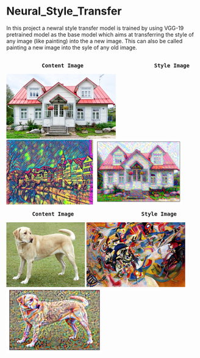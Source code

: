 # Neural_Style_Transfer

In this project a newral style transfer model is trained by using VGG-19 pretrained model as the base model  which aims at transferring the style of any image (like painting) into the a new image. This can also be called painting a new image into the syle of any old image.<br><br>

<pre>          <b> Content Image                      Style Image                    Output Image</b></pre>
<p float="left">
<img src='https://github.com/vishalsingha/Neural_Style_Transfer/blob/master/content_image.jpg?raw=true' height= 170px weidth = 250px >
<img src='https://github.com/vishalsingha/Neural_Style_Transfer/blob/master/Style(1).jpg?raw=true'  height= 170px weidth = 250px>
<img src='https://github.com/vishalsingha/Neural_Style_Transfer/blob/master/output_1.png?raw=true'  height= 170px weidth = 250px>
</p>


<pre>       <b> Content Image                     Style Image                    Output Image</b></pre>
<p float="left">
<img src='https://github.com/vishalsingha/Neural_Style_Transfer/blob/master/YellowLabradorLooking_content.jpg?raw=true' height= 170px weidth = 250px >
<img src='https://github.com/vishalsingha/Neural_Style_Transfer/blob/master/Style%20(2).jpg?raw=true' height= 170px weidth = 250px>
<img src='https://github.com/vishalsingha/Neural_Style_Transfer/blob/master/Output_YellowLabradorLooking.png?raw=true' height= 170px weidth = 250px>
</p>

